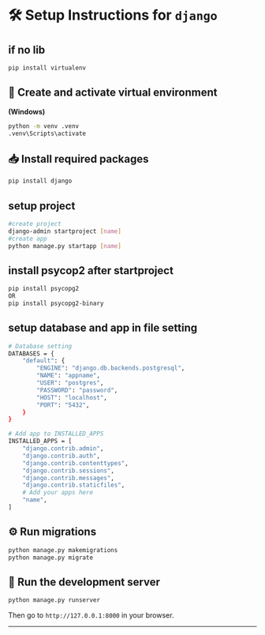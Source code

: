 # 🛠️ Setup Instructions for `django`

## if no lib
```bash
pip install virtualenv
```

## 🧪 Create and activate virtual environment

**(Windows)**

```bash
python -m venv .venv
.venv\Scripts\activate
```

## 📥 Install required packages

```bash
pip install django
```

## setup project

```bash
#create project
django-admin startproject [name]
#create app
python manage.py startapp [name]
```

## install psycop2 after startproject

```bash
pip install psycopg2
OR
pip install psycopg2-binary
```

## setup database and app in file setting

```bash
# Database setting
DATABASES = {
    "default": {
        "ENGINE": "django.db.backends.postgresql",
        "NAME": "appname",
        "USER": "postgres",
        "PASSWORD": "password",
        "HOST": "localhost",
        "PORT": "5432",
    }
}

# Add app to INSTALLED_APPS
INSTALLED_APPS = [
    "django.contrib.admin",
    "django.contrib.auth",
    "django.contrib.contenttypes",
    "django.contrib.sessions",
    "django.contrib.messages",
    "django.contrib.staticfiles",
    # Add your apps here
    "name",
]
```

## ⚙️ Run migrations

```bash
python manage.py makemigrations
python manage.py migrate
```

## 🚀 Run the development server

```bash
python manage.py runserver
```

Then go to `http://127.0.0.1:8000` in your browser.

---
